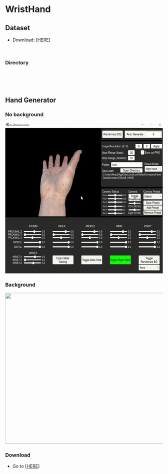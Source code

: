 # WristHand

## Dataset
* Download: [[HERE](https://www.google.com)]
</br>

### Directory

</br>

</br>
</br>

## Hand Generator

### No background
<p align="left">
    <img src="assets/nobg.gif", width="640" height="480">
</p>

### Background
<p align="left">
    <img src="assets/bg.gif", width="640" height="480">
</p>

### Download
* Go to [[HERE](https://www.google.com)]
